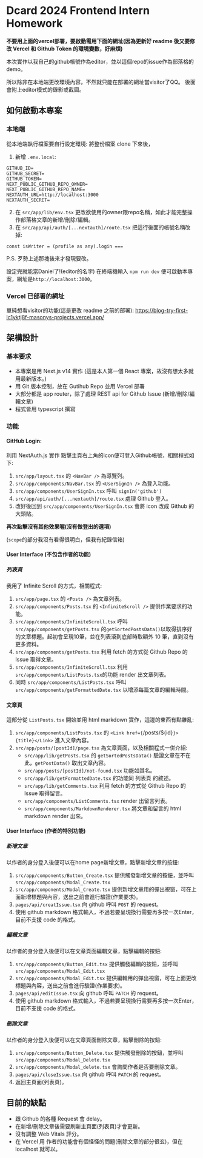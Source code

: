 # Dcard 2024 Frontend Intern Homework
**不要用上面的vercel部署，要啟動需用下面的網址(因為更新好 readme 後又要修改 Vercel 和 Github Token 的環境變數，好麻煩)**

本次實作以我自己的github帳號作為editor，並以這個repo的issue作為部落格的demo。

所以除非在本地端更改環境內容，不然就只能在部署的網址當visitor了QQ。
後面會附上editor模式的錄影或截圖。
## 如何啟動本專案
### 本地端
從本地端執行檔案要自行設定環境:
將整份檔案 clone 下來後，
1. 新增 `.env.local`:
```
GITHUB_ID=
GITHUB_SECRET=
GITHUB_TOKEN=
NEXT_PUBLIC_GITHUB_REPO_OWNER=
NEXT_PUBLIC_GITHUB_REPO_NAME=
NEXTAUTH_URL=http://localhost:3000
NEXTAUTH_SECRET=
```
2. 在 `src/app/lib/env.tsx` 更改欲使用的owner跟repo名稱，如此才能完整操作部落格文章的新增/刪除/編輯。
3. 在 `src/app/api/auth/[...nextauth]/route.tsx` 把這行後面的帳號名稱改掉:
```
const isWriter = (profile as any).login ===
```
P.S. 歹勢上述那塊後來才發現要改。

設定完就能當Daniel了!(editor的名字)
在終端機輸入 `npm run dev` 便可啟動本專案，網址是`http://localhost:3000`。

### Vercel 已部署的網址
單純想看visitor的功能(這是更改 readme 之前的部署):
https://blog-try-first-lc1yktj8f-masonys-projects.vercel.app/

## 架構設計
### 基本要求
- 本專案是用 Next.js v14 實作 (這是本人第一個 React 專案，故沒有想太多就用最新版本。)
- 用 Git 版本控制，放在 Gutihub Repo 並用 Vercel 部署
- 大部分都是 app router，除了處理 REST api for Github Issue (新增/刪除/編輯文章)
- 程式皆用 typescript 撰寫

### 功能
#### GitHub Login:
利用 NextAuth.js 實作
點擊主頁右上角的icon便可登入Github帳號，相關程式如下:
1. `src/app/layout.tsx` 的 `<NavBar />` 為導覽列。
2. `src/app/components/NavBar.tsx` 的 `<UserSignIn />` 為登入功能。
3. `src/app/components/UserSignIn.tsx` 呼叫 `signIn('github')`
4. `src/app/api/auth/[...nextauth]/route.tsx` 處理 Github 登入。
5. 改好後回到 `src/app/components/UserSignIn.tsx` 會將 icon 改成 Github 的大頭貼。

**再次點擊沒有其他效果喔(沒有做登出的選項)**

(`scope`的部分我沒有看得很明白，但我有紀錄信箱)

#### User Interface (不包含作者的功能)
##### 列表頁
我用了 Infinite Scroll 的方式，相關程式:
1. `src/app/page.tsx` 的 `<Posts />` 為文章列表。
2. `src/app/components/Posts.tsx` 的 `<InfiniteScroll />` 提供作業要求的功能。
3. `src/app/components/InfiniteScroll.tsx` 呼叫 `src/app/components/getPosts.tsx` 的`getSortedPostsData()`以取得排序好的文章標題。起初會呈現10筆，並在列表滾到底部時取額外 10 筆，直到沒有更多資料。
4. `src/app/components/getPosts.tsx` 利用 fetch 的方式從 Github Repo 的 Issue 取得文章。
5. `src/app/components/InfiniteScroll.tsx` 利用 `src/app/components/ListPosts.tsx`的功能 render 出文章列表。
6. 同時 `src/app/components/ListPosts.tsx` 呼叫 `src/app/components/getFormattedDate.tsx` 以增添每篇文章的編輯時間。

#### 文章頁
這部分從 `ListPosts.tsx` 開始並用 html markdown 實作，這邊的東西有點雜亂: 
1. `src/app/components/ListPosts.tsx` 的 `<Link href={`/posts/${id}`}>{title}</Link>` 進入文章內容。
2. `src/app/posts/[postId]/page.tsx` 為文章頁面，以及相關程式一併介紹:
    - `src/app/lib/getPosts.tsx` 的 `getSortedPostsData()` 驗證文章在不在此，`getPostData()` 取出文章內容。
    - `src/app/posts/[postId]/not-found.tsx` 功能如其名。
    - `src/app/lib/getFormattedDate.tsx` 的功能同 列表頁 的敘述。
    - `src/app/lib/getComments.tsx` 利用 fetch 的方式從 Github Repo 的 Issue 取得留言。
    - `src/app/components/ListComments.tsx` render 出留言列表。
    - `src/app/components/MarkdownRenderer.tsx` 將文章和留言的 html markdown render 出來。

#### User Interface (作者的特別功能)
##### 新增文章
以作者的身分登入後便可以在home page新增文章，點擊新增文章的按鈕:
1. `src/app/components/Button_Create.tsx` 提供觸發新增文章的按鈕，並呼叫 `src/app/components/Modal_Create.tsx`
2. `src/app/components/Modal_Create.tsx` 提供新增文章用的彈出視窗，可在上面新增標題與內容，送出之前會進行驗證(作業要求)。
3. `pages/api/creatIssue.tsx` 向 github 呼叫 `POST` 的 request。
4. 使用 github markdown 格式輸入，不過若要呈現換行需要再多按一次Enter，目前不支援 code 的格式。

##### 編輯文章
以作者的身分登入後便可以在文章頁面編輯文章，點擊編輯的按鈕:
1. `src/app/components/Button_Edit.tsx` 提供觸發編輯的按鈕，並呼叫 `src/app/components/Modal_Edit.tsx`
2. `src/app/components/Modal_Edit.tsx` 提供編輯用的彈出視窗，可在上面更改標題與內容，送出之前會進行驗證(作業要求)。
3. `pages/api/editIssue.tsx` 向 github 呼叫 `PATCH` 的 request。
4. 使用 github markdown 格式輸入，不過若要呈現換行需要再多按一次Enter，目前不支援 code 的格式。

##### 刪除文章
以作者的身分登入後便可以在文章頁面刪除文章，點擊刪除的按鈕:
1. `src/app/components/Button_Delete.tsx` 提供觸發刪除的按鈕，並呼叫 `src/app/components/Modal_Delete.tsx`
2. `src/app/components/Modal_delete.tsx` 會詢問作者是否要刪除文章。
3. `pages/api/closeIssue.tsx` 向 github 呼叫 `PATCH` 的 request。
4. 返回主頁面(列表頁)。

## 目前的缺點
- 跟 Github 的各種 Request 會 delay。
- 在新增/刪除文章後需要刷新主頁面(列表頁)才會更新。
- 沒有調整 Web Vitals 評分。
- 在 Vercel 用 作者的功能會有個怪怪的問題(刪除文章的部分很玄)，但在 localhost 就可以。
